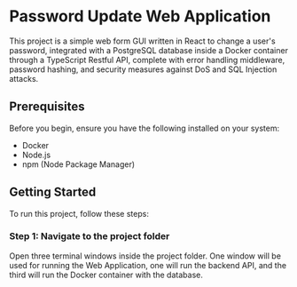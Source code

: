 # Password Update Web Application

This project is a simple web form GUI written in React to change a user's password, integrated with a PostgreSQL database inside a Docker container through a TypeScript Restful API, complete with error handling middleware, password hashing, and security measures against DoS and SQL Injection attacks.

## Prerequisites

Before you begin, ensure you have the following installed on your system:

- Docker
- Node.js
- npm (Node Package Manager)

## Getting Started

To run this project, follow these steps:

### Step 1: Navigate to the project folder

Open three terminal windows inside the project folder. One window will be used for running the Web Application, one will run the backend API, and the third will run the Docker container with the database.
